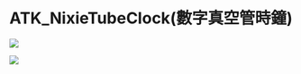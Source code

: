 # ATK_NixieTubeClock(數字真空管時鐘)

![](https://atkseegow.github.io/ATK_NixieTubeClock/assets/img/P_20210707_153842.jpg)

![](https://atkseegow.github.io/ATK_NixieTubeClock/assets/img/P_20210711_212126.jpg)
